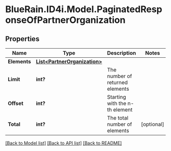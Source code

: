 # BlueRain.ID4i.Model.PaginatedResponseOfPartnerOrganization
## Properties

Name | Type | Description | Notes
------------ | ------------- | ------------- | -------------
**Elements** | [**List&lt;PartnerOrganization&gt;**](PartnerOrganization.md) |  | 
**Limit** | **int?** | The number of returned elements | 
**Offset** | **int?** | Starting with the n-th element | 
**Total** | **int?** | The total number of elements | [optional] 

[[Back to Model list]](../README.md#documentation-for-models) [[Back to API list]](../README.md#documentation-for-api-endpoints) [[Back to README]](../README.md)

